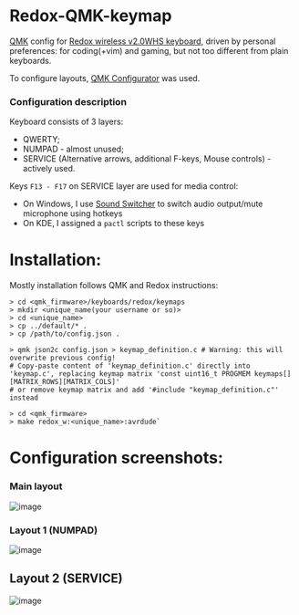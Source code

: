 # Redox-QMK-keymap
[QMK](https://docs.qmk.fm/#/) config for [Redox wireless v2.0WHS keyboard](https://github.com/mattdibi/redox-keyboard/tree/master/redox-w), driven by personal preferences: for coding(+vim) and gaming, but not too different from plain keyboards.

To configure layouts, [QMK Configurator](https://config.qmk.fm/#/redox/rev1/base/LAYOUT) was used.

### Configuration description
Keyboard consists of 3 layers:
* QWERTY;
* NUMPAD - almost unused;
* SERVICE (Alternative arrows, additional F-keys, Mouse controls) - actively used.

Keys `F13 - F17` on SERVICE layer are used for media control:
* On Windows, I use [Sound Switcher](https://soundswitch.aaflalo.me/) to switch audio output/mute microphone using hotkeys 
* On KDE, I assigned a `pactl` scripts to these keys

# Installation:
Mostly installation follows QMK and Redox instructions:
```
> cd <qmk_firmware>/keyboards/redox/keymaps
> mkdir <unique_name(your username or so)>
> cd <unique_name>
> cp ../default/* .
> cp /path/to/config.json .

> qmk json2c config.json > keymap_definition.c # Warning: this will overwrite previous config!
# Copy-paste content of 'keymap_definition.c' directly into 'keymap.c', replacing keymap matrix 'const uint16_t PROGMEM keymaps[][MATRIX_ROWS][MATRIX_COLS]'
# or remove keymap matrix and add '#include "keymap_definition.c"' instead

> cd <qmk_firmware>
> make redox_w:<unique_name>:avrdude`
```

# Configuration screenshots:
### Main layout
![image](https://github.com/Borland04/Redox-QMK-keymap/assets/17178089/04e73d6b-a82c-490b-9365-b09c8be8b72b)

### Layout 1 (NUMPAD)
![image](https://github.com/Borland04/Redox-QMK-keymap/assets/17178089/7dd05c84-8713-4da4-9cbf-a92fc85f6c6b)

## Layout 2 (SERVICE)
![image](https://github.com/Borland04/Redox-QMK-keymap/assets/17178089/500e28b8-d338-42c9-a53c-1eb8b55dc97a)
